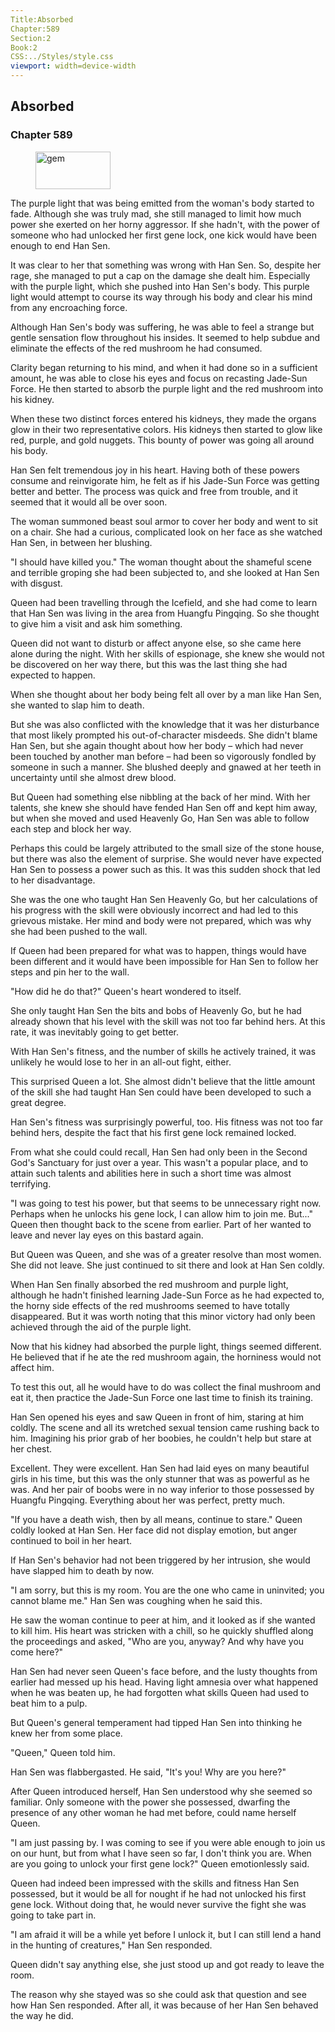 ```yaml
---
Title:Absorbed 
Chapter:589 
Section:2 
Book:2 
CSS:../Styles/style.css 
viewport: width=device-width
---
```

  
## Absorbed
### Chapter 589
  
<figure>
	<img src="../Images/gem.gif" alt="gem" id="gem" width="120" height="60" />
</figure>
  

  
The purple light that was being emitted from the woman's body started to fade. Although she was truly mad, she still managed to limit how much power she exerted on her horny aggressor. If she hadn't, with the power of someone who had unlocked her first gene lock, one kick would have been enough to end Han Sen.

It was clear to her that something was wrong with Han Sen. So, despite her rage, she managed to put a cap on the damage she dealt him. Especially with the purple light, which she pushed into Han Sen's body. This purple light would attempt to course its way through his body and clear his mind from any encroaching force.

Although Han Sen's body was suffering, he was able to feel a strange but gentle sensation flow throughout his insides. It seemed to help subdue and eliminate the effects of the red mushroom he had consumed.

Clarity began returning to his mind, and when it had done so in a sufficient amount, he was able to close his eyes and focus on recasting Jade-Sun Force. He then started to absorb the purple light and the red mushroom into his kidney.

When these two distinct forces entered his kidneys, they made the organs glow in their two representative colors. His kidneys then started to glow like red, purple, and gold nuggets. This bounty of power was going all around his body.

Han Sen felt tremendous joy in his heart. Having both of these powers consume and reinvigorate him, he felt as if his Jade-Sun Force was getting better and better. The process was quick and free from trouble, and it seemed that it would all be over soon.

The woman summoned beast soul armor to cover her body and went to sit on a chair. She had a curious, complicated look on her face as she watched Han Sen, in between her blushing.

"I should have killed you." The woman thought about the shameful scene and terrible groping she had been subjected to, and she looked at Han Sen with disgust.

Queen had been travelling through the Icefield, and she had come to learn that Han Sen was living in the area from Huangfu Pingqing. So she thought to give him a visit and ask him something.

Queen did not want to disturb or affect anyone else, so she came here alone during the night. With her skills of espionage, she knew she would not be discovered on her way there, but this was the last thing she had expected to happen.

When she thought about her body being felt all over by a man like Han Sen, she wanted to slap him to death.

But she was also conflicted with the knowledge that it was her disturbance that most likely prompted his out-of-character misdeeds. She didn't blame Han Sen, but she again thought about how her body – which had never been touched by another man before – had been so vigorously fondled by someone in such a manner. She blushed deeply and gnawed at her teeth in uncertainty until she almost drew blood.

But Queen had something else nibbling at the back of her mind. With her talents, she knew she should have fended Han Sen off and kept him away, but when she moved and used Heavenly Go, Han Sen was able to follow each step and block her way.

Perhaps this could be largely attributed to the small size of the stone house, but there was also the element of surprise. She would never have expected Han Sen to possess a power such as this. It was this sudden shock that led to her disadvantage.

She was the one who taught Han Sen Heavenly Go, but her calculations of his progress with the skill were obviously incorrect and had led to this grievous mistake. Her mind and body were not prepared, which was why she had been pushed to the wall.

If Queen had been prepared for what was to happen, things would have been different and it would have been impossible for Han Sen to follow her steps and pin her to the wall.

"How did he do that?" Queen's heart wondered to itself.

She only taught Han Sen the bits and bobs of Heavenly Go, but he had already shown that his level with the skill was not too far behind hers. At this rate, it was inevitably going to get better.

With Han Sen's fitness, and the number of skills he actively trained, it was unlikely he would lose to her in an all-out fight, either.

This surprised Queen a lot. She almost didn't believe that the little amount of the skill she had taught Han Sen could have been developed to such a great degree.

Han Sen's fitness was surprisingly powerful, too. His fitness was not too far behind hers, despite the fact that his first gene lock remained locked.

From what she could could recall, Han Sen had only been in the Second God's Sanctuary for just over a year. This wasn't a popular place, and to attain such talents and abilities here in such a short time was almost terrifying.

"I was going to test his power, but that seems to be unnecessary right now. Perhaps when he unlocks his gene lock, I can allow him to join me. But..." Queen then thought back to the scene from earlier. Part of her wanted to leave and never lay eyes on this bastard again.

But Queen was Queen, and she was of a greater resolve than most women. She did not leave. She just continued to sit there and look at Han Sen coldly.

When Han Sen finally absorbed the red mushroom and purple light, although he hadn't finished learning Jade-Sun Force as he had expected to, the horny side effects of the red mushrooms seemed to have totally disappeared. But it was worth noting that this minor victory had only been achieved through the aid of the purple light.

Now that his kidney had absorbed the purple light, things seemed different. He believed that if he ate the red mushroom again, the horniness would not affect him.

To test this out, all he would have to do was collect the final mushroom and eat it, then practice the Jade-Sun Force one last time to finish its training.

Han Sen opened his eyes and saw Queen in front of him, staring at him coldly. The scene and all its wretched sexual tension came rushing back to him. Imagining his prior grab of her boobies, he couldn't help but stare at her chest.

Excellent. They were excellent. Han Sen had laid eyes on many beautiful girls in his time, but this was the only stunner that was as powerful as he was. And her pair of boobs were in no way inferior to those possessed by Huangfu Pingqing. Everything about her was perfect, pretty much.

"If you have a death wish, then by all means, continue to stare." Queen coldly looked at Han Sen. Her face did not display emotion, but anger continued to boil in her heart.

If Han Sen's behavior had not been triggered by her intrusion, she would have slapped him to death by now.

"I am sorry, but this is my room. You are the one who came in uninvited; you cannot blame me." Han Sen was coughing when he said this.

He saw the woman continue to peer at him, and it looked as if she wanted to kill him. His heart was stricken with a chill, so he quickly shuffled along the proceedings and asked, "Who are you, anyway? And why have you come here?"

Han Sen had never seen Queen's face before, and the lusty thoughts from earlier had messed up his head. Having light amnesia over what happened when he was beaten up, he had forgotten what skills Queen had used to beat him to a pulp.

But Queen's general temperament had tipped Han Sen into thinking he knew her from some place.

"Queen," Queen told him.

Han Sen was flabbergasted. He said, "It's you! Why are you here?"

After Queen introduced herself, Han Sen understood why she seemed so familiar. Only someone with the power she possessed, dwarfing the presence of any other woman he had met before, could name herself Queen.

"I am just passing by. I was coming to see if you were able enough to join us on our hunt, but from what I have seen so far, I don't think you are. When are you going to unlock your first gene lock?" Queen emotionlessly said.

Queen had indeed been impressed with the skills and fitness Han Sen possessed, but it would be all for nought if he had not unlocked his first gene lock. Without doing that, he would never survive the fight she was going to take part in.

"I am afraid it will be a while yet before I unlock it, but I can still lend a hand in the hunting of creatures," Han Sen responded.

Queen didn't say anything else, she just stood up and got ready to leave the room.

The reason why she stayed was so she could ask that question and see how Han Sen responded. After all, it was because of her Han Sen behaved the way he did.